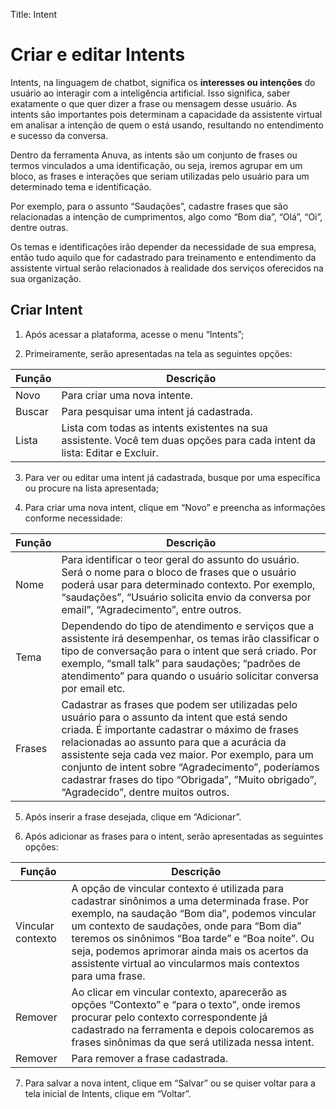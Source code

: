 Title: Intent

# Criar e editar Intents

Intents, na linguagem de chatbot, significa os **interesses ou intenções** do
usuário ao interagir com a inteligência artificial. Isso significa, saber
exatamente o que quer dizer a frase ou mensagem desse usuário. As intents são
importantes pois determinam a capacidade da assistente virtual em analisar a
intenção de quem o está usando, resultando no entendimento e sucesso da
conversa.

Dentro da ferramenta Anuva, as intents são um conjunto de frases ou termos
vinculados a uma identificação, ou seja, iremos agrupar em um bloco, as frases e
interações que seriam utilizadas pelo usuário para um determinado tema e
identificação.

Por exemplo, para o assunto “Saudações”, cadastre frases que são relacionadas a
intenção de cumprimentos, algo como “Bom dia”, “Olá”, “Oi”, dentre outras.

Os temas e identificações irão depender da necessidade de sua empresa, então
tudo aquilo que for cadastrado para treinamento e entendimento da assistente
virtual serão relacionados à realidade dos serviços oferecidos na sua
organização.

## Criar Intent

1.  Após acessar a plataforma, acesse o menu “Intents”;

2.  Primeiramente, serão apresentadas na tela as seguintes opções:

|Função|Descrição|
|-|-|
|Novo|Para criar uma nova intente.|
|Buscar|Para pesquisar uma intent já cadastrada.|
|Lista|Lista com todas as intents existentes na sua assistente. Você tem duas opções para cada intent da lista: Editar e Excluir.|

3.  Para ver ou editar uma intent já cadastrada, busque por uma específica ou
    procure na lista apresentada;

4.  Para criar uma nova intent, clique em “Novo” e preencha as informações
    conforme necessidade:

|Função|Descrição|
|-|-|
|Nome|Para identificar o teor geral do assunto do usuário. Será o nome para o bloco de frases que o usuário poderá usar para determinado contexto. Por exemplo, “saudações”, “Usuário solicita envio da conversa por email”, “Agradecimento”, entre outros.|
|Tema|Dependendo do tipo de atendimento e serviços que a assistente irá desempenhar, os temas irão classificar o tipo de conversação para o intent que será criado. Por exemplo, “small talk” para saudações; “padrões de atendimento” para quando o usuário solicitar conversa por email etc.|
| Frases | Cadastrar as frases que podem ser utilizadas pelo usuário para o assunto da intent que está sendo criada. É importante cadastrar o máximo de frases relacionadas ao assunto para que a acurácia da assistente seja cada vez maior. Por exemplo, para um conjunto de intent sobre “Agradecimento”, poderíamos cadastrar frases do tipo “Obrigada”, ”Muito obrigado”, “Agradecido”, dentre muitos outros.| 

5. Após inserir a frase desejada, clique em “Adicionar”.

6.  Após adicionar as frases para o intent, serão apresentadas as seguintes
    opções:

|Função|Descrição|
|-|-|
|Vincular contexto|A opção de vincular contexto é utilizada para cadastrar sinônimos a uma determinada frase. Por exemplo, na saudação “Bom dia”, podemos vincular um contexto de saudações, onde para “Bom dia” teremos os sinônimos “Boa tarde” e “Boa noite”. Ou seja, podemos aprimorar ainda mais os acertos da assistente virtual ao vincularmos mais contextos para uma frase.|
|Remover| Ao clicar em vincular contexto, aparecerão as opções “Contexto” e “para o texto”, onde iremos procurar pelo contexto correspondente já cadastrado na ferramenta e depois colocaremos as frases sinônimas da que será utilizada nessa intent.|
| Remover|Para remover a frase cadastrada.|

7.  Para salvar a nova intent, clique em “Salvar” ou se quiser voltar para a
    tela inicial de Intents, clique em “Voltar”.
